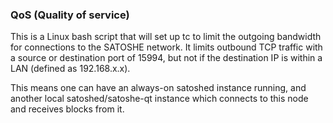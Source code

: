 ### QoS (Quality of service) ###

This is a Linux bash script that will set up tc to limit the outgoing bandwidth for connections to the SATOSHE network. It limits outbound TCP traffic with a source or destination port of 15994, but not if the destination IP is within a LAN (defined as 192.168.x.x).

This means one can have an always-on satoshed instance running, and another local satoshed/satoshe-qt instance which connects to this node and receives blocks from it.
